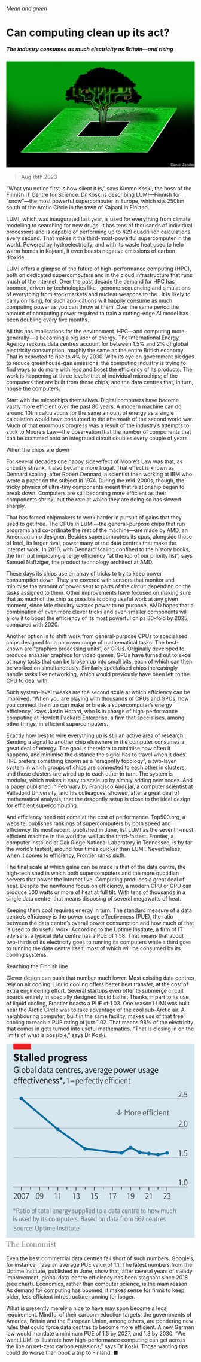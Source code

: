 ###### Mean and green

# Can computing clean up its act? 

##### The industry consumes as much electricity as Britain—and rising 

![image](images/20230819_STD001.jpg) 

> Aug 16th 2023 

“What you notice first is how silent it is,” says Kimmo Koski, the boss of the Finnish IT Centre for Science. Dr Koski is describing LUMI—Finnish for “snow”—the most powerful supercomputer in Europe, which sits 250km south of the Arctic Circle in the town of Kajaani in Finland.

LUMI, which was inaugurated last year, is used for everything from climate modelling to searching for new drugs. It has tens of thousands of individual processors and is capable of performing up to 429 quadrillion calculations every second. That makes it the third-most-powerful supercomputer in the world. Powered by hydroelectricity, and with its waste heat used to help warm homes in Kajaani, it even boasts negative emissions of carbon dioxide.

LUMI offers a glimpse of the future of high-performance computing (HPC), both on dedicated supercomputers and in the cloud infrastructure that runs much of the internet. Over the past decade the demand for HPC has boomed, driven by technologies like , genome sequencing and simulations of everything from stockmarkets and nuclear weapons to the . It is likely to carry on rising, for such applications will happily consume as much computing power as you can throw at them. Over the same period the amount of computing power required to train a cutting-edge AI model has been doubling every five months.

All this has implications for the environment. HPC—and computing more generally—is becoming a big user of energy. The International Energy Agency reckons data centres account for between 1.5% and 2% of global electricity consumption, roughly the same as the entire British economy. That is expected to rise to 4% by 2030. With its eye on government pledges to reduce greenhouse-gas emissions, the computing industry is trying to find ways to do more with less and boost the efficiency of its products. The work is happening at three levels: that of individual microchips; of the computers that are built from those chips; and the data centres that, in turn, house the computers.

Start with the microchips themselves. Digital computers have become vastly more efficient over the past 80 years. A modern machine can do around 10trn calculations for the same amount of energy as a single calculation would have consumed in the aftermath of the second world war. Much of that enormous progress was a result of the industry’s attempts to stick to Moore’s Law—the observation that the number of components that can be crammed onto an integrated circuit doubles every couple of years. 

When the chips are down

For several decades one happy side-effect of Moore’s Law was that, as circuitry shrank, it also became more frugal. That effect is known as Dennard scaling, after Robert Dennard, a scientist then working at IBM who wrote a paper on the subject in 1974. During the mid-2000s, though, the tricky physics of ultra-tiny components meant that relationship began to break down. Computers are still becoming more efficient as their components shrink, but the rate at which they are doing so has slowed sharply. 

That has forced chipmakers to work harder in pursuit of gains that they used to get free. The CPUs in LUMI—the general-purpose chips that run programs and co-ordinate the rest of the machine—are made by AMD, an American chip designer. Besides supercomputers its cpus, alongside those of Intel, its larger rival, power many of the data centres that make the internet work. In 2010, with Dennard scaling confined to the history books, the firm put improving energy efficiency “at the top of our priority list”, says Samuel Naffziger, the product technology architect at AMD. 

These days its chips use an array of tricks to try to keep power consumption down. They are covered with sensors that monitor and minimise the amount of power sent to parts of the circuit depending on the tasks assigned to them. Other improvements have focused on making sure that as much of the chip as possible is doing useful work at any given moment, since idle circuitry wastes power to no purpose. AMD hopes that a combination of even more clever tricks and even smaller components will allow it to boost the efficiency of its most powerful chips 30-fold by 2025, compared with 2020.

Another option is to shift work from general-purpose CPUs to specialised chips designed for a narrower range of mathematical tasks. The best-known are “graphics processing units”, or GPUs. Originally developed to produce snazzier graphics for video games, GPUs have turned out to excel at many tasks that can be broken up into small bits, each of which can then be worked on simultaneously. Similarly specialised chips increasingly handle tasks like networking, which would previously have been left to the CPU to deal with. 

Such system-level tweaks are the second scale at which efficiency can be improved. “When you are playing with thousands of CPUs and GPUs, how you connect them up can make or break a supercomputer’s energy efficiency,” says Justin Hotard, who is in charge of high-performance computing at Hewlett Packard Enterprise, a firm that specialises, among other things, in efficient supercomputers. 

Exactly how best to wire everything up is still an active area of research. Sending a signal to another chip elsewhere in the computer consumes a great deal of energy. The goal is therefore to minimise how often it happens, and minimise the distance the signal has to travel when it does. HPE prefers something known as a “dragonfly topology”, a two-layer system in which groups of chips are connected to each other in clusters, and those clusters are wired up to each other in turn. The system is modular, which makes it easy to scale up by simply adding new nodes. And a paper published in February by Francisco Andújar, a computer scientist at Valladolid University, and his colleagues, showed, after a great deal of mathematical analysis, that the dragonfly setup is close to the ideal design for efficient supercomputing. 

And efficiency need not come at the cost of performance. Top500.org, a website, publishes rankings of supercomputers by both speed and efficiency. Its most recent, published in June, list LUMI as the seventh-most efficient machine in the world as well as the third-fastest. Frontier, a computer installed at Oak Ridge National Laboratory in Tennessee, is by far the world’s fastest, around four times quicker than LUMI. Nevertheless, when it comes to efficiency, Frontier ranks sixth. 

The final scale at which gains can be made is that of the data centre, the high-tech shed in which both supercomputers and the more quotidian servers that power the internet live. Computing produces a great deal of heat. Despite the newfound focus on efficiency, a modern CPU or GPU can produce 500 watts or more of heat at full tilt. With tens of thousands in a single data centre, that means disposing of several megawatts of heat.

Keeping them cool requires energy in turn. The standard measure of a data centre’s efficiency is the power usage effectiveness (PUE), the ratio between the data centre’s overall power consumption and how much of that is used to do useful work. According to the Uptime Institute, a firm of IT advisers, a typical data centre has a PUE of 1.58. That means that about two-thirds of its electricity goes to running its computers while a third goes to running the data centre itself, most of which will be consumed by its cooling systems.

Reaching the Finnish line

Clever design can push that number much lower. Most existing data centres rely on air cooling. Liquid cooling offers better heat transfer, at the cost of extra engineering effort. Several startups even offer to submerge circuit boards entirely in specially designed liquid baths. Thanks in part to its use of liquid cooling, Frontier boasts a PUE of 1.03. One reason LUMI was built near the Arctic Circle was to take advantage of the cool sub-Arctic air. A neighbouring computer, built in the same facility, makes use of that free cooling to reach a PUE rating of just 1.02. That means 98% of the electricity that comes in gets turned into useful mathematics. “That is closing in on the limits of what is possible,” says Dr Koski. 

![image](images/20230819_STC202.png) 


Even the best commercial data centres fall short of such numbers. Google’s, for instance, have an average PUE value of 1.1. The latest numbers from the Uptime Institute, published in June, show that, after several years of steady improvement, global data-centre efficiency has been stagnant since 2018 (see chart). Economics, rather than computer science, is the main reason. As demand for computing has boomed, it makes sense for firms to keep older, less efficient infrastructure running for longer. 

What is presently merely a nice to have may soon become a legal requirement. Mindful of their carbon-reduction targets, the governments of America, Britain and the European Union, among others, are pondering new rules that could force data centres to become more efficient. A new German law would mandate a minimum PUE of 1.5 by 2027, and 1.3 by 2030. “We want LUMI to illustrate how high-performance computing can get across the line on net-zero carbon emissions,” says Dr Koski. Those wanting tips could do worse than book a trip to Finland. ■


